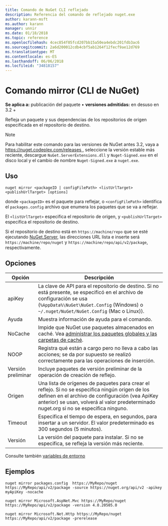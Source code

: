 ```yaml
---
title: Comando de NuGet CLI reflejado
description: Referencia del comando de reflejado nuget.exe
author: karann-msft
ms.author: karann
manager: unnir
ms.date: 01/18/2018
ms.topic: reference
ms.openlocfilehash: 4cec854f05fcd207bb15a50ea4ebdc201fdb3ac6
ms.sourcegitcommit: 2a6d200012cdb4cbf5ab1264f12fecf9ae12d769
ms.translationtype: MT
ms.contentlocale: es-ES
ms.lasthandoff: 06/06/2018
ms.locfileid: "34818157"
---
```

# <a name="mirror-command-nuget-cli"></a>Comando mirror (CLI de NuGet)

**Se aplica a:** publicación del paquete &bullet; **versiones admitidas:** en desuso en 3.2 +

Refleja un paquete y sus dependencias de los repositorios de origen especificada en el repositorio de destino.

> [!NOTE]
> Para habilitar este comando para las versiones de NuGet antes 3.2, vaya a [ https://nuget.codeplex.com/releases ](https://nuget.codeplex.com/releases), seleccione la versión estable más reciente, descargue `NuGet.ServerExtensions.dll` y `Nuget-Signed.exe` en el disco local y el cambio de nombre `Nuget-Signed.exe` a `nuget.exe`.

## <a name="usage"></a>Uso

```cli
nuget mirror <packageID | configFilePath> <listUrlTarget> <publishUrlTarget> [options]
```

donde `<packageID>` es el paquete para reflejar, o `<configFilePath>` identifica el `packages.config` archivo que enumera los paquetes que se va a reflejar.

El `<listUrlTarget>` especifica el repositorio de origen, y `<publishUrlTarget>` especifica el repositorio de destino.

Si el repositorio de destino está en `https://machine/repo` que se esté ejecutando [NuGet.Server](../hosting-packages/nuget-server.md), las direcciones URL lista e inserte será `https://machine/repo/nuget` y `https://machine/repo/api/v2/package`, respectivamente.

## <a name="options"></a>Opciones

| Opción | Descripción |
| --- | --- |
| apiKey | La clave de API para el repositorio de destino. Si no está presente, se especificó en el archivo de configuración se usa (`%AppData%\NuGet\NuGet.Config` (Windows) o `~/.nuget/NuGet/NuGet.Config` (Mac o Linux)). |
| Ayuda | Muestra información de ayuda para el comando. |
| NoCache | Impide que NuGet use paquetes almacenados en caché. Vea [administrar los paquetes globales y las carpetas de caché](../consume-packages/managing-the-global-packages-and-cache-folders.md). |
| NOOP | Registra qué están a cargo pero no lleva a cabo las acciones; se da por supuesto se realizó correctamente para las operaciones de inserción. |
| Versión preliminar | Incluye paquetes de versión preliminar de la operación de creación de reflejo. |
| Origen | Una lista de orígenes de paquetes para crear el reflejo. Si no se especifica ningún origen de los definen en el archivo de configuración (vea ApiKey anterior) se usan, volverá al valor predeterminado nuget.org si no se especifica ninguno. |
| Timeout | Especifica el tiempo de espera, en segundos, para insertar a un servidor. El valor predeterminado es 300 segundos (5 minutos). |
| Versión | La versión del paquete para instalar. Si no se especifica, se refleja la versión más reciente. |

Consulte también [variables de entorno](cli-ref-environment-variables.md)

## <a name="examples"></a>Ejemplos

```cli
nuget mirror packages.config  https://MyRepo/nuget https://MyRepo/api/v2/package -source https://nuget.org/api/v2 -apikey myApiKey -nocache

nuget mirror Microsoft.AspNet.Mvc https://MyRepo/nuget https://MyRepo/api/v2/package -version 4.0.20505.0

nuget mirror Microsoft.Net.Http https://MyRepo/nuget https://MyRepo/api/v2/package -prerelease
```
